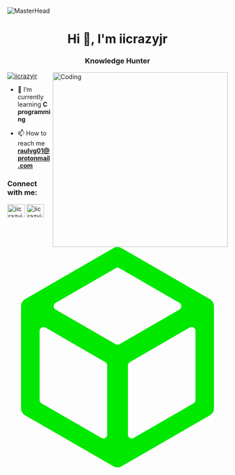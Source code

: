 ![MasterHead](https://nftevening.com/wp-content/uploads/2022/05/neko100-2048x683.png.webp)
<h1 align="center">Hi 👋, I'm iicrazyjr</h1>
<h3 align="center">Knowledge Hunter</h3>
<img align="right" alt="Coding" width="400" src="https://c.tenor.com/rePDfDWO3XoAAAAd/hacking.gif">

<p align="left"> <a href="https://twitter.com/iicrazyjr" target="blank"><img src="https://img.shields.io/twitter/follow/iicrazyjr?logo=twitter&style=for-the-badge" alt="iicrazyjr" /></a> </p>

- 🌱 I’m currently learning **C programming**

- 📫 How to reach me **raulvg01@protonmail.com**

<h3 align="left">Connect with me:</h3>
<p align="left">
<a href="https://twitter.com/iicrazyjr" target="blank"><img align="center" src="https://raw.githubusercontent.com/rahuldkjain/github-profile-readme-generator/master/src/images/icons/Social/twitter.svg" alt="iicrazyjr" height="30" width="40" /></a>
<a href="https://www.hackerrank.com/iicrazyjr" target="blank"><img align="center" src="https://raw.githubusercontent.com/rahuldkjain/github-profile-readme-generator/master/src/images/icons/Social/hackerrank.svg" alt="iicrazyjr" height="30" width="40" /></a>
<a href="https://app.hackthebox.com/profile/564416" target="blank"><svg style="color: rgb(0, 232, 0);" role="img" viewBox="0 0 24 24" xmlns="http://www.w3.org/2000/svg"><title>Hack The Box</title><path d="M11.9959.0008a1.1187 1.1187 0 00-.057.002.8993.8993 0 00-.2358.0498.9067.9067 0 00-.1652.079L1.9357 5.675a.889.889 0 00-.4444.7699c0 .006.0004.0128.0006.0192-.0002.007 0 .014 0 .0212V17.556a.889.889 0 00.469.7837l9.5983 5.5416c.018.0102.036.0197.054.0287v.002a.8568.8568 0 00.083.0348c0 .001.01.003.012.004.028.01.056.0177.085.0245.01.001.011.003.016.004.028.006.057.0112.086.0146 0 .0005.01.0009.014.001.03.003.061.005.091.005s.061-.002.091-.005c0-.0005.01-.0009.014-.001a.6831.6831 0 00.086-.0146c.01-.001.011-.002.016-.004a.9404.9404 0 00.085-.0245c0-.001.01-.003.012-.004a.8818.8818 0 00.083-.0347v-.002a1.086 1.086 0 00.054-.0287l9.5986-5.5416a.889.889 0 00.4689-.7837V6.4786c0-.009-.0006-.0172-.0008-.0258h.0003v-.008a.8886.8886 0 00-.3117-.6755c-.01-.008-.019-.0162-.029-.0241 0-.002-.01-.005-.01-.007a.8988.8988 0 00-.1074-.0705L12.4533.1267a.8872.8872 0 00-.4646-.1266zm.01 2.2523c.072 0 .1443.0187.209.056l6.5366 3.774c.2789.161.2789.5633 0 .7243l-6.5367 3.774a.4182.4182 0 01-.4182 0L5.26 6.8074c-.2788-.1609-.2789-.5633 0-.7243l6.5368-3.774a.4193.4193 0 01.209-.056zm-8.0801 6.458a.4145.4145 0 01.215.0565l6.524 3.7666a.417.417 0 01.2086.3612v7.5326c0 .3212-.3477.522-.626.3613l-6.5237-3.7666a.4172.4172 0 01-.2086-.3613V9.1288c0-.2408.1955-.414.4107-.4177zm16.1599 0c.215.004.4107.1768.4107.4177v7.5325c0 .149-.08.2868-.2087.3614l-6.5239 3.7666c-.278.1606-.6258-.0401-.6258-.3614v-7.5325c0-.149.08-.2867.2086-.3613l6.5238-3.7666a.415.415 0 01.2152-.0565z" fill="#00e800"></path></svg></a>
</p>

